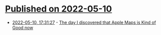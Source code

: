 # [Published on 2022-05-10](index.md)

* [2022-05-10, 17:31:27](https://news.ycombinator.com/item?id=31329834) - [The day I discovered that Apple Maps is Kind of Good now](https://xkcd.com/2617/)
